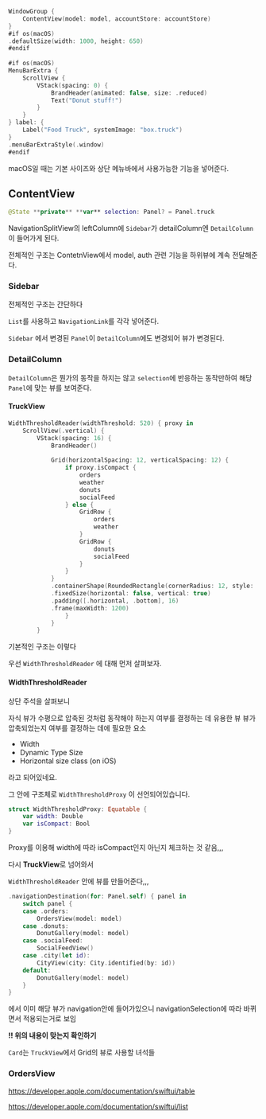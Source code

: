 ```swift
WindowGroup {
    ContentView(model: model, accountStore: accountStore)
}
#if os(macOS)
.defaultSize(width: 1000, height: 650)
#endif
        
#if os(macOS)
MenuBarExtra {
	ScrollView {
		VStack(spacing: 0) {
			BrandHeader(animated: false, size: .reduced)
            Text("Donut stuff!")
		}
    }
} label: {
	Label("Food Truck", systemImage: "box.truck")
}
.menuBarExtraStyle(.window)
#endif
```

macOS일 때는 기본 사이즈와 상단 메뉴바에서 사용가능한 기능을 넣어준다.

## ContentView
```swift 
@State **private** **var** selection: Panel? = Panel.truck
```
NavigationSplitView의 leftColumn에 `Sidebar`가 detailColumn엔 `DetailColumn`이 들어가게 된다.

전체적인 구조는 ContetnView에서 model, auth 관련 기능을 하위뷰에 계속 전달해준다.

### Sidebar
전체적인 구조는 간단하다

`List`를 사용하고 `NavigationLink`를 각각 넣어준다.

`Sidebar` 에서 변경된 `Panel`이 `DetailColumn`에도 변경되어 뷰가 변경된다.

### DetailColumn

`DetailColumn`은 뭔가의 동작을 하지는 않고 `selection`에 반응하는 동작만하여 해당 `Panel`에 맞는 뷰를 보여준다.


#### TruckView

```swift
WidthThresholdReader(widthThreshold: 520) { proxy in
	ScrollView(.vertical) {
		VStack(spacing: 16) {
			BrandHeader()
            
            Grid(horizontalSpacing: 12, verticalSpacing: 12) {
				if proxy.isCompact {
					orders
					weather
					donuts
					socialFeed
                } else {
	                GridRow {
			            orders
				        weather
				    }
				    GridRow {
					    donuts
						socialFeed
					}
                }
	        }
            .containerShape(RoundedRectangle(cornerRadius: 12, style: .continuous))
            .fixedSize(horizontal: false, vertical: true)
            .padding([.horizontal, .bottom], 16)
            .frame(maxWidth: 1200)
                }
            }
        }
```

기본적인 구조는 이렇다

우선 `WidthThresholdReader` 에 대해 먼저 살펴보자.

#### WidthThresholdReader

상단 주석을 살펴보니

자식 뷰가 수평으로 압축된 것처럼 동작해야 하는지 여부를 결정하는 데 유용한 뷰
뷰가 압축되었는지 여부를 결정하는 데에 필요한 요소
* Width
* Dynamic Type Size
* Horizontal size class (on iOS)

라고 되어있네요.

그 안에 구조체로 `WidthThresholdProxy` 이 선언되어있습니다. 
```swift
struct WidthThresholdProxy: Equatable {
    var width: Double
    var isCompact: Bool
}
```

Proxy를 이용해 width에 따라 isCompact인지 아닌지 체크하는 것 같음,,,

다시 **TruckView**로 넘어와서

`WidthThresholdReader` 안에 뷰를 만들어준다,,,

```swift
.navigationDestination(for: Panel.self) { panel in
	switch panel {
	case .orders:
		OrdersView(model: model)
	case .donuts:
		DonutGallery(model: model)
	case .socialFeed:
		SocialFeedView()
	case .city(let id):
		CityView(city: City.identified(by: id))
	default:
		DonutGallery(model: model)
	}
}
```
에서 이미 해당 뷰가 navigation안에 들어가있으니 navigationSelection에 따라 바뀌면서 적용되는거로 보임

**!! 위의 내용이 맞는지 확인하기**

`Card`는 `TruckView`에서 Grid의 뷰로 사용할 녀석들

### OrdersView
https://developer.apple.com/documentation/swiftui/table

https://developer.apple.com/documentation/swiftui/list
